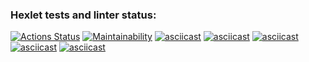 ### Hexlet tests and linter status:
[![Actions Status](https://github.com/Weloza/frontend-project-44/workflows/hexlet-check/badge.svg)](https://github.com/Weloza/frontend-project-44/actions)
[![Maintainability](https://api.codeclimate.com/v1/badges/abe32f306c37b87171d4/maintainability)](https://codeclimate.com/github/Weloza/frontend-project-44/maintainability)
[![asciicast](https://asciinema.org/a/611466.svg)](https://asciinema.org/a/611466)
[![asciicast](https://asciinema.org/a/615007.svg)](https://asciinema.org/a/615007)
[![asciicast](https://asciinema.org/a/615031.svg)](https://asciinema.org/a/615031)
[![asciicast](https://asciinema.org/a/615059.svg)](https://asciinema.org/a/615059)
[![asciicast](https://asciinema.org/a/615067.svg)](https://asciinema.org/a/615067)